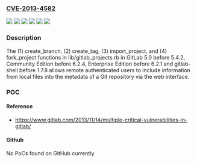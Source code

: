 ### [CVE-2013-4582](https://cve.mitre.org/cgi-bin/cvename.cgi?name=CVE-2013-4582)
![](https://img.shields.io/static/v1?label=Product&message=GitLab%20Community%20Edition&color=blue)
![](https://img.shields.io/static/v1?label=Product&message=GitLab%20Enterprise%20Edition&color=blue)
![](https://img.shields.io/static/v1?label=Product&message=GitLab&color=blue)
![](https://img.shields.io/static/v1?label=Product&message=gitlab-shell&color=blue)
![](https://img.shields.io/static/v1?label=Version&message=n%2Fa&color=blue)
![](https://img.shields.io/static/v1?label=Vulnerability&message=Path%20Disclosure&color=brighgreen)

### Description

The (1) create_branch, (2) create_tag, (3) import_project, and (4) fork_project functions in lib/gitlab_projects.rb in GitLab 5.0 before 5.4.2, Community Edition before 6.2.4, Enterprise Edition before 6.2.1 and gitlab-shell before 1.7.8 allows remote authenticated users to include information from local files into the metadata of a Git repository via the web interface.

### POC

#### Reference
- https://www.gitlab.com/2013/11/14/multiple-critical-vulnerabilities-in-gitlab/

#### Github
No PoCs found on GitHub currently.


